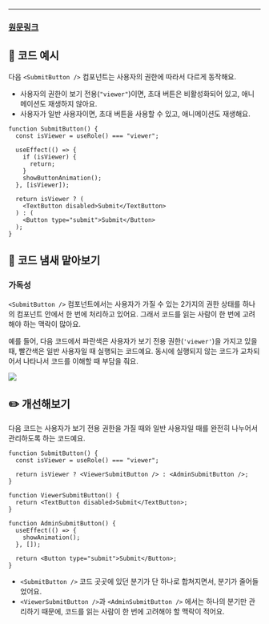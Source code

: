 
---

### [원문링크](https://frontend-fundamentals.com/code/examples/submit-button.html#%F0%9F%91%83-%E1%84%8F%E1%85%A9%E1%84%83%E1%85%B3-%E1%84%82%E1%85%A2%E1%86%B7%E1%84%89%E1%85%A2-%E1%84%86%E1%85%A1%E1%87%80%E1%84%8B%E1%85%A1%E1%84%87%E1%85%A9%E1%84%80%E1%85%B5)

## 📝 코드 예시[​](https://frontend-fundamentals.com/code/examples/submit-button.html#%F0%9F%93%9D-%E1%84%8F%E1%85%A9%E1%84%83%E1%85%B3-%E1%84%8B%E1%85%A8%E1%84%89%E1%85%B5)

다음 `<SubmitButton />` 컴포넌트는 사용자의 권한에 따라서 다르게 동작해요.

- 사용자의 권한이 보기 전용(`"viewer"`)이면, 초대 버튼은 비활성화되어 있고, 애니메이션도 재생하지 않아요.
- 사용자가 일반 사용자이면, 초대 버튼을 사용할 수 있고, 애니메이션도 재생해요.

```tsx
function SubmitButton() {
  const isViewer = useRole() === "viewer";

  useEffect(() => {
    if (isViewer) {
      return;
    }
    showButtonAnimation();
  }, [isViewer]);

  return isViewer ? (
    <TextButton disabled>Submit</TextButton>
  ) : (
    <Button type="submit">Submit</Button>
  );
}
```


## 👃 코드 냄새 맡아보기[​](https://frontend-fundamentals.com/code/examples/submit-button.html#%F0%9F%91%83-%E1%84%8F%E1%85%A9%E1%84%83%E1%85%B3-%E1%84%82%E1%85%A2%E1%86%B7%E1%84%89%E1%85%A2-%E1%84%86%E1%85%A1%E1%87%80%E1%84%8B%E1%85%A1%E1%84%87%E1%85%A9%E1%84%80%E1%85%B5)

### 가독성[​](https://frontend-fundamentals.com/code/examples/submit-button.html#%E1%84%80%E1%85%A1%E1%84%83%E1%85%A9%E1%86%A8%E1%84%89%E1%85%A5%E1%86%BC)

`<SubmitButton />` 컴포넌트에서는 사용자가 가질 수 있는 2가지의 권한 상태를 하나의 컴포넌트 안에서 한 번에 처리하고 있어요. 그래서 코드를 읽는 사람이 한 번에 고려해야 하는 맥락이 많아요.

예를 들어, 다음 코드에서 파란색은 사용자가 보기 전용 권한(`'viewer'`)을 가지고 있을 때, 빨간색은 일반 사용자일 때 실행되는 코드예요. 동시에 실행되지 않는 코드가 교차되어서 나타나서 코드를 이해할 때 부담을 줘요.

![](https://frontend-fundamentals.com/assets/submit-button.DJWZ7nAv.png)


## ✏️ 개선해보기[​](https://frontend-fundamentals.com/code/examples/submit-button.html#%E2%9C%8F%EF%B8%8F-%E1%84%80%E1%85%A2%E1%84%89%E1%85%A5%E1%86%AB%E1%84%92%E1%85%A2%E1%84%87%E1%85%A9%E1%84%80%E1%85%B5)

다음 코드는 사용자가 보기 전용 권한을 가질 때와 일반 사용자일 때를 완전히 나누어서 관리하도록 하는 코드예요.

```tsx
function SubmitButton() {
  const isViewer = useRole() === "viewer";

  return isViewer ? <ViewerSubmitButton /> : <AdminSubmitButton />;
}

function ViewerSubmitButton() {
  return <TextButton disabled>Submit</TextButton>;
}

function AdminSubmitButton() {
  useEffect(() => {
    showAnimation();
  }, []);

  return <Button type="submit">Submit</Button>;
}
```

- `<SubmitButton />` 코드 곳곳에 있던 분기가 단 하나로 합쳐지면서, 분기가 줄어들었어요.
- `<ViewerSubmitButton />`과 `<AdminSubmitButton />` 에서는 하나의 분기만 관리하기 때문에, 코드를 읽는 사람이 한 번에 고려해야 할 맥락이 적어요.